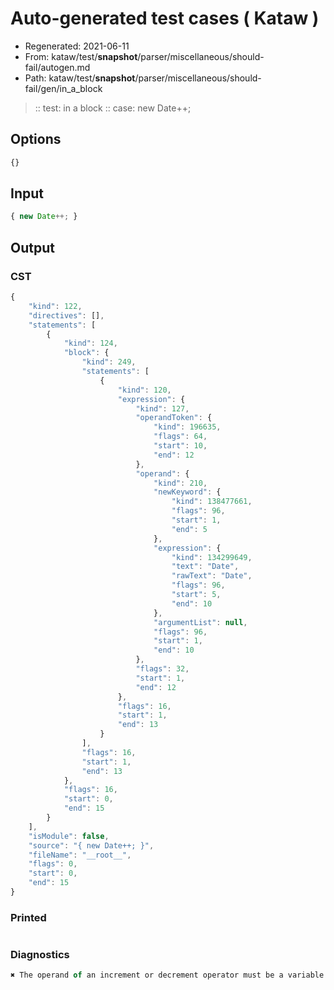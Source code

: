 # Auto-generated test cases ( Kataw )
- Regenerated: 2021-06-11
- From: kataw/test/__snapshot__/parser/miscellaneous/should-fail/autogen.md
- Path: kataw/test/__snapshot__/parser/miscellaneous/should-fail/gen/in_a_block
> :: test: in a block
> :: case: new Date++;
## Options

`````js
{}
`````
## Input

`````js
{ new Date++; }
`````
## Output

### CST

```javascript
{
    "kind": 122,
    "directives": [],
    "statements": [
        {
            "kind": 124,
            "block": {
                "kind": 249,
                "statements": [
                    {
                        "kind": 120,
                        "expression": {
                            "kind": 127,
                            "operandToken": {
                                "kind": 196635,
                                "flags": 64,
                                "start": 10,
                                "end": 12
                            },
                            "operand": {
                                "kind": 210,
                                "newKeyword": {
                                    "kind": 138477661,
                                    "flags": 96,
                                    "start": 1,
                                    "end": 5
                                },
                                "expression": {
                                    "kind": 134299649,
                                    "text": "Date",
                                    "rawText": "Date",
                                    "flags": 96,
                                    "start": 5,
                                    "end": 10
                                },
                                "argumentList": null,
                                "flags": 96,
                                "start": 1,
                                "end": 10
                            },
                            "flags": 32,
                            "start": 1,
                            "end": 12
                        },
                        "flags": 16,
                        "start": 1,
                        "end": 13
                    }
                ],
                "flags": 16,
                "start": 1,
                "end": 13
            },
            "flags": 16,
            "start": 0,
            "end": 15
        }
    ],
    "isModule": false,
    "source": "{ new Date++; }",
    "fileName": "__root__",
    "flags": 0,
    "start": 0,
    "end": 15
}
```

### Printed

```javascript

```

### Diagnostics

```javascript
✖ The operand of an increment or decrement operator must be a variable or a property access - start: 10, end: 12

```

